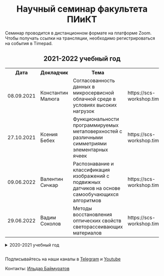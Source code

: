 <h1 align="center">Научный семинар факультета ПИиКТ</h1>

<p>Семинар проводится в дистанционном формате на платформе Zoom. Чтобы получать ссылки на трансляции, необходимо регистрироваться на события в Timepad.</p>

<h2 align="center">2021-2022 учебный год</h2>

<table align="center">
  <tr>
    <th>Дата</th>
    <th>Докладчик</th>
    <th>Тема</th>
    <th>Timepad</th>
    <th>Ссылки</th>
  </tr>
  <tr>
    <td>08.09.2021</td>
    <td>Константин Малюга</td>
    <td>Согласованность данных в микросервисной облачной среде в условиях высоких нагрузок</td>
    <td>https://scs-workshop.timepad.ru/event/1763769/</td>
    <td>
      <a href="https://youtu.be/_IPbq78GRUg">видео</a>,
      <a href="https://drive.google.com/file/d/1XBXE_arqz03IXTPYv2KSC8ISHGfeHXHe/view?usp=sharing">презентация</a>
    </td>
  </tr>
  <tr>
    <td>27.10.2021</td>
    <td>Ксения Бебех</td>
    <td>Функциональности программируемых метаповерхностей с различными симметриями элементарных ячеек</td>
    <td>https://scs-workshop.timepad.ru/event/1825820/</td>
    <td>
      <a href="https://youtu.be/lInLGGAZf_I">видео</a>
    </td>
  </tr>
  <tr>
    <td>09.06.2022</td>
    <td>Валентин Сичкар</td>
    <td>Распознавание и классификация изображений с подвижных датчиков на основе самообучающихся алгоритмов</td>
    <td>https://scs-workshop.timepad.ru/event/2054460/</td>
    <td>
      <a href="https://youtu.be/crdet1uaHd4">видео</a>
    </td>
  </tr>
  <tr>
    <td>29.06.2022</td>
    <td>Вадим Соколов</td>
    <td>Методы восстановления оптических свойств светорассеивающих материалов</td>
    <td>https://scs-workshop.timepad.ru/event/2080674/</td>
    <td>
      <a href="https://youtu.be/rgBQ9vulQUU">видео</a>
    </td>
  </tr>
</table>

<details>
<summary>2020-2021 учебный год</summary>
<table align="center">
  <tr>
    <th>Дата</th>
    <th>Докладчик</th>
    <th>Тема</th>
    <th>Timepad</th>
    <th>Ссылки</th>
  </tr>
  <tr>
    <td>14.10.2020</td>
    <td>Василий Пинкевич</td>
    <td>Введение в высокоуровневый синтез аппаратуры (HLS)</td>
    <td>https://scs-workshop.timepad.ru/event/1452516/</td>
    <td>
      <a href="https://youtu.be/mbheV9V8AbM">видео</a>, <a href="https://drive.google.com/file/d/161Lj0fVLHgSYLQMaz0Sn_3TaYUGWYvNI/view?usp=sharing">презентация</a>
    </td>
  </tr>
  <tr>
    <td>28.10.2020</td>
    <td>Родион Юрьев</td>
    <td>Выявление онтологий методами компаративного исследования</td>
    <td>https://scs-workshop.timepad.ru/event/1467174/</td>
    <td>
      <a href="https://youtu.be/qPqWD0BVHBE">видео</a>, <a href="https://drive.google.com/file/d/1-TaQNl5usd9eIs3orC0qo9ab__TRqTrD/view?usp=sharing">презентация</a>
    </td>
  </tr>
  <tr>
    <td>11.11.2020</td>
    <td>Александр Пенской</td>
    <td>Проблема выбора и метод оценки инструментов архитектурного уровня для компьютерных систем</td>
    <td>https://scs-workshop.timepad.ru/event/1478781/</td>
    <td>
      <a href="https://youtu.be/Lq4iLHoDjiA">видео</a>,
      <a href="https://drive.google.com/file/d/1yLpI7JebOyZNF6DIuHwS_uQCkiGTxjLa/view?usp=sharing">презентация</a>,
      <a href="https://www.researchgate.net/publication/334487308_The_Selection_Problem_and_Evaluating_Method_for_Architectural_Design_Tools_of_Embedded_Systems">статья</a>,
      <a href="http://fppo.ifmo.ru/?page1=16&page2=52&page_d=1&page_d2=142415">диссертация</a>
    </td>
  </tr>
  <tr>
    <td>25.11.2020</td>
    <td>Вячеслав Шаламов</td>
    <td>Одновременный выбор модели и оптимизация гиперпараметров алгоритмов кластеризации</td>
    <td>https://scs-workshop.timepad.ru/event/1487914/</td>
    <td>
      <a href="https://youtu.be/CHew7Prum9Y">видео</a>,
      <a href="https://drive.google.com/file/d/16vKCGBmFyEcq_J89DTpHSWMV4qqlH6za/view?usp=sharing">презентация</a> 
    </td>
  </tr>
  <tr>
    <td>09.12.2020</td>
    <td>Резеда Хайдарова</td>
    <td>Архитектура и методы вычислений для распределенной сверточной нейронной сети на кластере компьютеров с ограниченными вычислительными ресурсами</td>
    <td>https://scs-workshop.timepad.ru/event/1502946/</td>
    <td>
      <a href="https://youtu.be/TxOt4lZw7sg">видео</a>
    </td>
  </tr>
  <tr>
    <td>23.12.2020</td>
    <td>Екатерина Скорб</td>
    <td>Инфохимия на пути к химическому компьютеру</td>
    <td>https://scs-workshop.timepad.ru/event/1505043/</td>
    <td>
      <a href="https://youtu.be/BJCjH0M0z4Y">видео</a>
    </td>
  </tr>
  <tr>
    <td>10.02.2021</td>
    <td>Иван Перл</td>
    <td>Результаты исследования, проводимого в рамках совместного гранта между университетами ИТМО (Россия) и Тапар (Индия)</td>
    <td>https://scs-workshop.timepad.ru/event/1552131/</td>
    <td>
      <a href="https://youtu.be/QzZn9M35vMw">видео</a>,
      <a href="https://drive.google.com/file/d/1Mblu37R6ye42NLOQdyw3zV4eA8VP38Wc/view?usp=sharing">презентация</a> 
    </td>
  </tr>
  <tr>
    <td>24.02.2021</td>
    <td>Алексей Лавров</td>
    <td>Математическое моделирование процесса искажений 
непрерывного спектра и устойчивые численные методы их устранения</td>
    <td>https://scs-workshop.timepad.ru/event/1562806/</td>
    <td>
      <a href="https://youtu.be/ivO53U6DePY">видео</a>,
      <a href="https://drive.google.com/file/d/1BFzLKpabubPCGnnzRjW-SJlx7-YBfuZM/view?usp=sharing">презентация</a> 
    </td>
  </tr>
  <tr>
    <td>10.03.2021</td>
    <td>Evgeny Kharlamov, Baifan Zhou</td>
    <td>Semantically Enhanced ML-Solutions for Manufacturing</td>
    <td>https://scs-workshop.timepad.ru/event/1578507/</td>
    <td>-</td>
  </tr>
  <tr>
    <td>24.03.2021</td>
    <td>Игорь Калинин</td>
    <td>Методы реализации взаимодействия объектов для ролеориентированной концепции программирования</td>
    <td>https://scs-workshop.timepad.ru/event/1587867/</td>
    <td>
      <a href="https://youtu.be/P8ty3XALaqQ">видео</a>,
      <a href="https://drive.google.com/file/d/1tYPWpp457Ax9yx3lyRvHc2quTYreWv07/view?usp=sharing">презентация</a>
    </td>
  </tr>
  <tr>
    <td>07.04.2021</td>
    <td>Константин Брюханов</td>
    <td>MLOps: Методы DevOps в мире Machine Learning</td>
    <td>https://scs-workshop.timepad.ru/event/1608615/</td>
    <td>
      <a href="https://youtu.be/DdThkbh0VYo">видео</a>,
      <a href="https://drive.google.com/file/d/1l_Tsc4VC-64ZIOBsGkOdrx63hNakMyqZ/view?usp=sharing">презентация</a>
    </td>
  </tr>
  <tr>
    <td>19.05.2021</td>
    <td>Роман Катериненко</td>
    <td>На пути к быстрой и энергоэффективной аппаратуре для машинного обучения. Аналоговые вычисления в памяти, фотоника, спинтроника </td>
    <td>https://scs-workshop.timepad.ru/event/1631878/</td>
    <td>
      <a href="https://youtu.be/3nMpoJ1UipA">видео</a>,
      <a href="https://drive.google.com/file/d/1q7UYnZUj4Xopvx08OzKUIKCKCHhUGW-8/view?usp=sharing">презентация</a>
    </td>
  </tr>
  <tr>
    <td>26.05.2021</td>
    <td>Николай Яцков</td>
    <td>Программный пакет ORFhunteR для автоматического определения открытых рамок считывания в молекулах РНК человека</td>
    <td>https://scs-workshop.timepad.ru/event/1652145/</td>
    <td>
      <a href="https://youtu.be/3derClpKHfc">видео</a>,
      <a href="https://drive.google.com/file/d/1kGE6OKGrRPrFdrk3k2fAbnxsRgYQFVlV/view?usp=sharing">презентация</a>
    </td>
  </tr>
  <tr>
    <td>02.06.2021</td>
    <td>Игорь Бессмертный</td>
    <td>Является ли квантовый компьютер компьютером?</td>
    <td>https://scs-workshop.timepad.ru/event/1659266/</td>
    <td>
      <a href="https://youtu.be/gtz6moST1zE">видео</a>,
      <a href="https://drive.google.com/file/d/1BK6Tf-29MX_i0SLUFV-Nl7qqsqEcEMyU/view?usp=sharing">презентация</a>
    </td>
  </tr>
  <tr>
    <td>14.07.2021</td>
    <td>Кирилл Пшеничный</td>
    <td>Теория совокупностей и её приложения для инженерии знаний</td>
    <td>https://scs-workshop.timepad.ru/event/1703147/</td>
    <td>
      <a href="https://youtu.be/tPp4zckX-cc">видео</a>,
      <a href="https://docs.google.com/presentation/d/18aI151NRBA-ipdSZky3CBsNOEdKRPV-K/edit?usp=sharing&ouid=110628487224702420518&rtpof=true&sd=true">презентация</a>
    </td>
  </tr>
</table>

</details>

<h2 align="center"></h2>

<p>Подписывайтесь на наши каналы в <a href="https://t.me/SCS_Workshop">Telegram</a> и <a href="https://www.youtube.com/channel/UCvRkYz0Pj6eUk7eOeO-_oRw">Youtube</a></p>

<p>Контакты: <a href="https://scs.ifmo.ru/ru/viewperson/224068/baymuratov-ildar-raisovich.htm">Ильдар Баймуратов</a></p>
